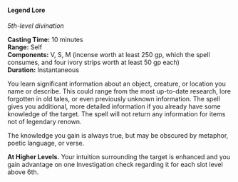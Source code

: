 #### Legend Lore
<!-- TODO Check and tag this spell -->
<!-- markdownlint-disable-next-line no-emphasis-as-heading -->
_5th-level divination_

**Casting Time:** 10 minutes \
**Range:** Self \
**Components:** V, S, M (incense worth at least 250 gp, which the spell consumes, and four ivory strips worth at least 50 gp each) \
**Duration:** Instantaneous

You learn significant information about an object, creature, or location you name or describe.
This could range from the most up-to-date research, lore forgotten in old tales, or even previously unknown information.
The spell gives you additional, more detailed information if you already have some knowledge of the target.
The spell will not return any information for items not of legendary renown.

The knowledge you gain is always true, but may be obscured by metaphor, poetic language, or verse.

**At Higher Levels.**
Your intuition surrounding the target is enhanced and you gain advantage on one Investigation check regarding it for each slot level above 6th.
